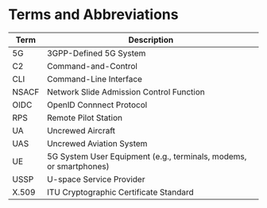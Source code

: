 # Terms and Abbreviations

| Term | Description |
|------|-------------|
| 5G | 3GPP-Defined 5G System |
| C2 | Command-and-Control |
| CLI | Command-Line Interface |
| NSACF | Network Slide Admission Control Function |
| OIDC | OpenID Connnect Protocol |
| RPS | Remote Pilot Station |
| UA | Uncrewed Aircraft |
| UAS | Uncrewed Aviation System |
| UE | 5G System User Equipment (e.g., terminals, modems, or smartphones) |
| USSP | U-space Service Provider |
| X.509 | ITU Cryptographic Certificate Standard |
